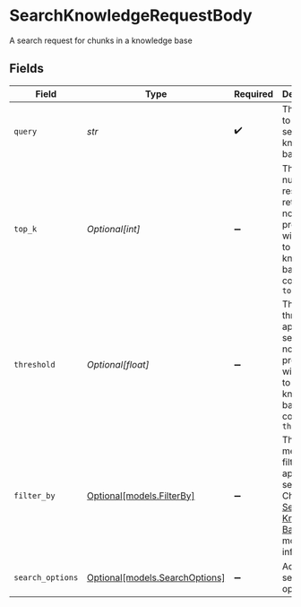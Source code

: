 # SearchKnowledgeRequestBody

A search request for chunks in a knowledge base


## Fields

| Field                                                                                                                                                                                | Type                                                                                                                                                                                 | Required                                                                                                                                                                             | Description                                                                                                                                                                          |
| ------------------------------------------------------------------------------------------------------------------------------------------------------------------------------------ | ------------------------------------------------------------------------------------------------------------------------------------------------------------------------------------ | ------------------------------------------------------------------------------------------------------------------------------------------------------------------------------------ | ------------------------------------------------------------------------------------------------------------------------------------------------------------------------------------ |
| `query`                                                                                                                                                                              | *str*                                                                                                                                                                                | :heavy_check_mark:                                                                                                                                                                   | The query to use to search the knowledge base                                                                                                                                        |
| `top_k`                                                                                                                                                                              | *Optional[int]*                                                                                                                                                                      | :heavy_minus_sign:                                                                                                                                                                   | The number of results to return. If not provided, will default to the knowledge base configured `top_k`                                                                              |
| `threshold`                                                                                                                                                                          | *Optional[float]*                                                                                                                                                                    | :heavy_minus_sign:                                                                                                                                                                   | The threshold to apply to the search. If not provided, will default to the knowledge base configured `threshold`                                                                     |
| `filter_by`                                                                                                                                                                          | [Optional[models.FilterBy]](../models/filterby.md)                                                                                                                                   | :heavy_minus_sign:                                                                                                                                                                   | The metadata filter to apply to the search. Check the [Searching a Knowledge Base](https://dash.readme.com/project/orqai/v2.0/docs/searching-a-knowledge-base) for more information. |
| `search_options`                                                                                                                                                                     | [Optional[models.SearchOptions]](../models/searchoptions.md)                                                                                                                         | :heavy_minus_sign:                                                                                                                                                                   | Additional search options                                                                                                                                                            |